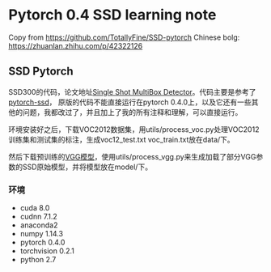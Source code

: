 # Pytorch 0.4 SSD learning note
Copy from https://github.com/TotallyFine/SSD-pytorch
Chinese bolg: https://zhuanlan.zhihu.com/p/42322126


## SSD Pytorch

SSD300的代码，论文地址[Single Shot MultiBox Detector](https://arxiv.org/abs/1512.02325)。代码主要是参考了[pytorch-ssd](https://github.com/kuangliu/pytorch-ssd)，
原版的代码不能直接运行在pytorch 0.4.0上，以及它还有一些其他的问题，我都改过了，并且加上了我的所有注释和理解，可以直接运行。

环境安装好之后，下载VOC2012数据集，用utils/process\_voc.py处理VOC2012训练集和测试集的标注，生成voc12\_test.txt voc\_train.txt放在data/下。

然后下载预训练的[VGG模型](https://download.pytorch.org/models/vgg16-397923af.pth)，使用utils/process\_vgg.py来生成加载了部分VGG参数的SSD原始模型，并将模型放在model/下。

### 环境
 - cuda 8.0
 - cudnn 7.1.2
 - anaconda2
 - numpy 1.14.3
 - pytorch 0.4.0
 - torchvision 0.2.1
 - python 2.7

